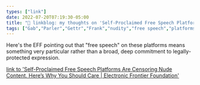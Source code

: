 ```yaml
---
types: ["link"]
date: 2022-07-20T07:19:30-05:00
title: "🔗 linkblog: my thoughts on 'Self-Proclaimed Free Speech Platforms Are Censoring Nude Content. Here’s Why You Should Care | Electronic Frontier Foundation'"
tags: ["Gab","Parler","Gettr","Frank","nudity","free speech","platforms","content moderation"]
---
```

Here's the EFF pointing out that "free speech" on these platforms means something very particular rather than a broad, deep commitment to legally-protected expression.
 

[link to 'Self-Proclaimed Free Speech Platforms Are Censoring Nude Content. Here’s Why You Should Care | Electronic Frontier Foundation'](https://www.eff.org/deeplinks/2022/07/self-proclaimed-free-speech-platforms-are-censoring-nude-content-heres-why-you)

